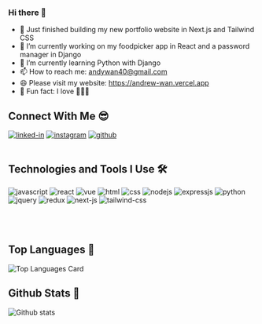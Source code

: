 ### Hi there 👋
- 👀 Just finished building my new portfolio website in Next.js and Tailwind CSS
- 🔭 I’m currently working on my foodpicker app in React and a password manager in Django
- 🌱 I’m currently learning Python with Django
- 📫 How to reach me: andywan40@gmail.com
- 😄 Please visit my website: https://andrew-wan.vercel.app
- 🤩 Fun fact: I love 🐶🦔🐢

## Connect With Me 😎
[<img alt="linked-in" src="https://img.shields.io/badge/linkedin-%230077B5.svg?&style=plastic&logo=linkedin&logoColor=white" />](https://www.linkedin.com/in/and-wan)
[<img alt="instagram" src="https://img.shields.io/badge/instagram-%23E4405F.svg?style=plastic&logo=Instagram&logoColor=white" />](https://www.instagram.com/and__wan)
[<img alt="github" src="https://img.shields.io/badge/GitHub-100000?style=plastic&logo=github&logoColor=white" />](https://www.github.com/andywan40)
<br>
<br>

## Technologies and Tools I Use 🛠
<img alt="javascript" src="https://img.shields.io/badge/javascript-%23323330.svg?style=flat&logo=Javascript&logoColor=%23F7DF1E" />
<img alt="react" src="https://img.shields.io/badge/react%20-%2320232a.svg?&style=flat&logo=React&logoColor=%2361DAFB" />
<img alt="vue" src="https://img.shields.io/badge/Vue.js-35495E?style=flat&logo=Vuedotjs&logoColor=4FC08D" />
<img alt="html" src="https://img.shields.io/badge/HTML5-E34F26?style=flat&logo=Html5&logoColor=white" />
<img alt="css" src="https://img.shields.io/badge/css3-%231572B6.svg?style=flat&logo=Css3&logoColor=white" />
<img alt="nodejs" src="https://img.shields.io/badge/node.js%20-%2343853D.svg?&style=flat&logo=node.js&logoColor=white" />
<img alt="expressjs" src="https://img.shields.io/badge/express.js-%23404d59.svg?style=flat&logo=express&logoColor=%2361DAFB" />
<img alt="python" src="https://img.shields.io/badge/python-%2314354C.svg?style=flat&logo=python&logoColor=white" />
<img alt="jquery" src="https://img.shields.io/badge/jquery-%230769AD.svg?style=flat&logo=jquery&logoColor=white" />
<img alt="redux" src="https://img.shields.io/badge/redux-%23593d88.svg?style=flat&logo=redux&logoColor=white" />
<img alt="next-js" src="https://img.shields.io/badge/next.js-000000?style=flat&logo=nextdotjs&logoColor=white" />
<img alt="tailwind-css" src="https://img.shields.io/badge/Tailwind_CSS-38B2AC?style=flat&logo=tailwind-css&logoColor=white" />
<br>
<br>
<br>
<br>

## Top Languages 🚀
![Top Languages Card](https://github-readme-stats.vercel.app/api/top-langs/?username=andywan40&layout=compact)
<br>

## Github Stats 🎈
![Github stats](https://github-readme-stats.vercel.app/api?username=andywan40&theme=highcontrast&show_icons=true&count_private=true)
<br>


<!-- [![Repo name](https://github-readme-stats.vercel.app/api/pin/?username=andywan40&repo=WannaBuy&show_owner=true)](https://github.com/andywan40/WannaBuy)
[![Repo name](https://github-readme-stats.vercel.app/api/pin/?username=andywan40&repo=react-personal-website&show_owner=true)](https://github.com/andywan40/react-personal-website)
[![Repo name](https://github-readme-stats.vercel.app/api/pin/?username=andywan40&repo=react-personal-website-backend&show_owner=true)](https://github.com/andywan40/react-personal-website-backend)
[![Repo name](https://github-readme-stats.vercel.app/api/pin/?username=andywan40&repo=react-foodpicker-app&show_owner=true)](https://github.com/andywan40/react-foodpicker-app)
[![Repo name](https://github-readme-stats.vercel.app/api/pin/?username=andywan40&repo=react-foodpicker-app-backend&show_owner=true)](https://github.com/andywan40/react-foodpicker-app-backend) -->

<!--
**andywan40/andywan40** is a ✨ _special_ ✨ repository because its `README.md` (this file) appears on your GitHub profile.

Here are some ideas to get you started:

- 🔭 I’m currently working on ...
- 🌱 I’m currently learning ...
- 👯 I’m looking to collaborate on ...
- 🤔 I’m looking for help with ...
- 💬 Ask me about ...
- 📫 How to reach me: ...
- 😄 Pronouns: ...
- ⚡ Fun fact: ...
-->
